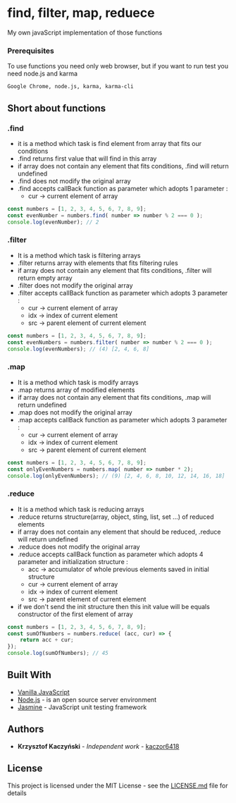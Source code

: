 # find, filter, map, reduece

My own javaScript implementation of those functions

### Prerequisites

To use functions you need only web browser, but if you want to run test you need node.js and karma

```
Google Chrome, node.js, karma, karma-cli
```

## Short about functions


### .find

- it is a method which task is find element from array that fits our conditions
- .find returns first value that will find in this array
- if array does not contain any element that fits conditions, .find will return undefined
- .find does not modify the original array
- .find accepts callBack function as parameter which adopts 1 parameter :
     - cur -> current element of array
  
```javascript
const numbers = [1, 2, 3, 4, 5, 6, 7, 8, 9];
const evenNumber = numbers.find( number => number % 2 === 0 );
console.log(evenNumber); // 2
```
### .filter

- It is a method which task is filtering arrays
- .filter returns array with elements that fits filtering rules
- if array does not contain any element that fits conditions, .filter will return empty array
- .filter does not modify the original array
- .filter accepts callBack function as parameter which adopts 3 parameter :
     - cur -> current element of array
     - idx -> index of current element
     - src -> parent element of current element

```javascript
const numbers = [1, 2, 3, 4, 5, 6, 7, 8, 9];
const evenNumbers = numbers.filter( number => number % 2 === 0 );
console.log(evenNumbers); // (4) [2, 4, 6, 8]
```
### .map

- It is a method which task is modify arrays
- .map returns array of modified elements
- if array does not contain any element that fits conditions, .map will return undefined
- .map does not modify the original array
- .map accepts callBack function as parameter which adopts 3 parameter :
     - cur -> current element of array
     - idx -> index of current element
     - src -> parent element of current element

```javascript
const numbers = [1, 2, 3, 4, 5, 6, 7, 8, 9];
const onlyEvenNumbers = numbers.map( number => number * 2);
console.log(onlyEvenNumbers); // (9) [2, 4, 6, 8, 10, 12, 14, 16, 18]
```
### .reduce

- It is a method which task is reducing arrays
- .reduce returns structure(array, object, sting, list, set ...) of reduced elements
- if array does not contain any element that should be reduced, .reduce will return undefined
- .reduce does not modify the original array
- .reduce accepts callBack function as parameter which adopts 4 parameter and initialization structure :
     - acc -> accumulator of whole previous elements saved in initial structure
     - cur -> current element of array
     - idx -> index of current element
     - src -> parent element of current element
- if we don't send the init structure then this init value will be equals constructor of the first element of array
```javascript
const numbers = [1, 2, 3, 4, 5, 6, 7, 8, 9];
const sumOfNumbers = numbers.reduce( (acc, cur) => {
    return acc + cur;
});
console.log(sumOfNumbers); // 45
```

## Built With

* [Vanilla JavaScript](https://www.javascript.com/)
* [Node.js](https://nodejs.org/en/) - is an open source server environment
* [Jasmine](https://jasmine.github.io/) - JavaScript unit testing framework

## Authors

* **Krzysztof Kaczyński** - *Independent work* - [kaczor6418](https://github.com/kaczor6418)


## License

This project is licensed under the MIT License - see the [LICENSE.md](https://github.com/kaczor6418/filter-find-map-reduce-JavaScript-/blob/master/LICENSE) file for details


